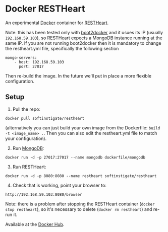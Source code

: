 # Docker RESTHeart

An experimental [Docker](https://www.docker.com) container for [RESTHeart](http://restheart.org).

Note: this has been tested only with [boot2docker](http://boot2docker.io) and it usues its IP (usually `192.168.59.103`), so RESTHeart expects a MongoDB instance running at the same IP. If you are not running boot2docker then it is mandatory to change the restheart.yml file, specifically the following section

    mongo-servers:
        - host: 192.168.59.103
          port: 27017

Then re-build the image. In the future we'll put in place a more flexible configuration.

## Setup

1) Pull the repo: 

`docker pull softinstigate/restheart`

(alternatively you can just build your own image from the Dockerfile: `build -t <image_name> .`. Then you can also edit the restheart.yml file to match your configuration).

2) Run [MongoDB](http://dockerfile.github.io/#/mongodb):

`docker run -d -p 27017:27017 --name mongodb dockerfile/mongodb`

3) Run RESTHeart:

`docker run -d -p 8080:8080 --name restheart softinstigate/restheart`

4) Check that is working, point your browser to:

`http://192.168.59.103:8080/browser`

Note: there is a problem after stopping the RESTHeart container (`docker stop restheart`), so it's necessary to delete (`docker rm restheart`) and re-run it.


Available at the [Docker Hub](https://registry.hub.docker.com/u/softinstigate/restheart/).
